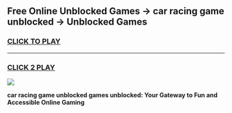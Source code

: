 
## Free Online Unblocked Games → car racing game unblocked → Unblocked Games
<h3>
<a href="https://premium.freeplayer.one?title=car_racing_game_unblocked&ref=21F">CLICK TO PLAY</a></h3>
<hr>

<h3>
<a href="https://premium.freeplayer.one?title=car_racing_game_unblocked&ref=21F">CLICK 2 PLAY</a>
  
</h3>

<a href="https://premium.freeplayer.one?title=car_racing_game_unblocked&ref=21F/"><img src="https://clearcache.store/games.png"></a>


**car racing game unblocked games unblocked: Your Gateway to Fun and Accessible Online Gaming**
